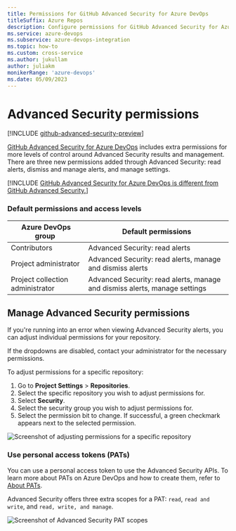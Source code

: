 ```yaml
---
title: Permissions for GitHub Advanced Security for Azure DevOps 
titleSuffix: Azure Repos
description: Configure permissions for GitHub Advanced Security for Azure DevOps
ms.service: azure-devops
ms.subservice: azure-devops-integration
ms.topic: how-to 
ms.custom: cross-service
ms.author: jukullam
author: juliakm 
monikerRange: 'azure-devops'
ms.date: 05/09/2023
---
```


#  Advanced Security permissions

[!INCLUDE [github-advanced-security-preview](includes/github-advanced-security-preview.md)]

[GitHub Advanced Security for Azure DevOps](configure-github-advanced-security-features.md) includes extra permissions for more levels of control around Advanced Security results and management. There are three new permissions added through Advanced Security: read alerts, dismiss and manage alerts, and manage settings.

[!INCLUDE [GitHub Advanced Security for Azure DevOps is different from GitHub Advanced Security.](includes/github-advanced-security.md)]


### Default permissions and access levels 

| Azure DevOps group  | Default permissions |
| ----------- | ----------- |
| Contributors | Advanced Security: read alerts |
| Project administrator | Advanced Security: read alerts, manage and dismiss alerts |
| Project collection administrator | Advanced Security: read alerts, manage and dismiss alerts, manage settings |

## Manage Advanced Security permissions

If you're running into an error when viewing Advanced Security alerts, you can adjust individual permissions for your repository.

If the dropdowns are disabled, contact your administrator for the necessary permissions. 

To adjust permissions for a specific repository:

1. Go to **Project Settings** > **Repositories**.
1. Select the specific repository you wish to adjust permissions for.
1. Select **Security**.
1. Select the security group you wish to adjust permissions for.
1. Select the permission bit to change. If successful, a green checkmark appears next to the selected permission. 
 
![Screenshot of adjusting permissions for a specific repository](media/permissions-select-repo.png)

### Use personal access tokens (PATs)

You can use a personal access token to use the Advanced Security APIs. To learn more about PATs on Azure DevOps and how to create them, refer to [About PATs](../../organizations/accounts/use-personal-access-tokens-to-authenticate.md).

Advanced Security offers three extra scopes for a PAT: `read`, `read and write`, and `read, write, and manage`. 

![Screenshot of Advanced Security PAT scopes](media/pats-api.png)

